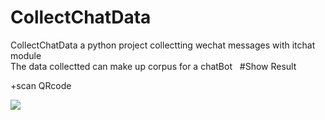 # CollectChatData
CollectChatData a python project collectting wechat messages with itchat module  
The data collectted can make up corpus for a chatBot  
#Show Result  

+scan QRcode  

![](image/scan.jpeg)

